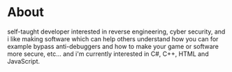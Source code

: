 # About
self-taught developer interested in reverse engineering, cyber security, and i like making software which can help others understand how you can for example bypass anti-debuggers and how to make your game or software more secure, etc... and i'm currently interested in C#, C++, HTML and JavaScript.
